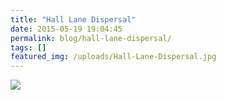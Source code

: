 ```yaml
---
title: "Hall Lane Dispersal"
date: 2015-05-19 19:04:45
permalink: blog/hall-lane-dispersal/
tags: []
featured_img: /uploads/Hall-Lane-Dispersal.jpg
---
```


![](/uploads/Hall-Lane-Dispersal.jpg)
